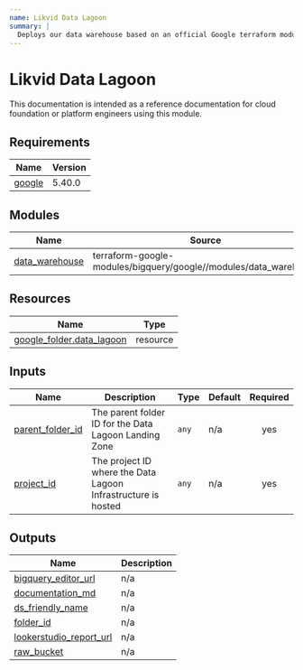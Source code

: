 ```yaml
---
name: Likvid Data Lagoon
summary: |
  Deploys our data warehouse based on an official Google terraform module.  
---
```


# Likvid Data Lagoon

This documentation is intended as a reference documentation for cloud foundation or platform engineers using this module.

<!-- BEGIN_TF_DOCS -->
## Requirements

| Name | Version |
|------|---------|
| <a name="requirement_google"></a> [google](#requirement\_google) | 5.40.0 |

## Modules

| Name | Source | Version |
|------|--------|---------|
| <a name="module_data_warehouse"></a> [data\_warehouse](#module\_data\_warehouse) | terraform-google-modules/bigquery/google//modules/data_warehouse | n/a |

## Resources

| Name | Type |
|------|------|
| [google_folder.data_lagoon](https://registry.terraform.io/providers/hashicorp/google/5.40.0/docs/resources/folder) | resource |

## Inputs

| Name | Description | Type | Default | Required |
|------|-------------|------|---------|:--------:|
| <a name="input_parent_folder_id"></a> [parent\_folder\_id](#input\_parent\_folder\_id) | The parent folder ID for the Data Lagoon Landing Zone | `any` | n/a | yes |
| <a name="input_project_id"></a> [project\_id](#input\_project\_id) | The project ID where the Data Lagoon Infrastructure is hosted | `any` | n/a | yes |

## Outputs

| Name | Description |
|------|-------------|
| <a name="output_bigquery_editor_url"></a> [bigquery\_editor\_url](#output\_bigquery\_editor\_url) | n/a |
| <a name="output_documentation_md"></a> [documentation\_md](#output\_documentation\_md) | n/a |
| <a name="output_ds_friendly_name"></a> [ds\_friendly\_name](#output\_ds\_friendly\_name) | n/a |
| <a name="output_folder_id"></a> [folder\_id](#output\_folder\_id) | n/a |
| <a name="output_lookerstudio_report_url"></a> [lookerstudio\_report\_url](#output\_lookerstudio\_report\_url) | n/a |
| <a name="output_raw_bucket"></a> [raw\_bucket](#output\_raw\_bucket) | n/a |
<!-- END_TF_DOCS -->
